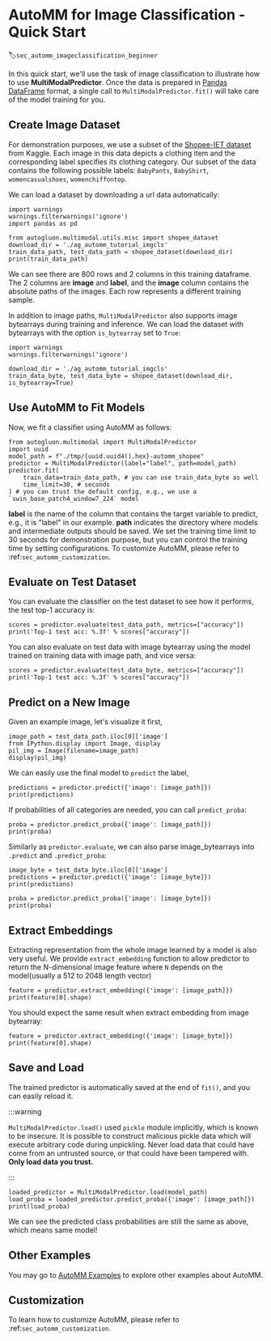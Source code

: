 # AutoMM for Image Classification - Quick Start
:label:`sec_automm_imageclassification_beginner`

In this quick start, we'll use the task of image classification to illustrate how to use **MultiModalPredictor**. Once the data is prepared in [Pandas DataFrame](https://pandas.pydata.org/pandas-docs/stable/reference/api/pandas.DataFrame.html) format, a single call to `MultiModalPredictor.fit()` will take care of the model training for you.


## Create Image Dataset

For demonstration purposes, we use a subset of the [Shopee-IET dataset](https://www.kaggle.com/c/shopee-iet-machine-learning-competition/data) from Kaggle.
Each image in this data depicts a clothing item and the corresponding label specifies its clothing category.
Our subset of the data contains the following possible labels: `BabyPants`, `BabyShirt`, `womencasualshoes`, `womenchiffontop`.

We can load a dataset by downloading a url data automatically:

```{.python .input}
import warnings
warnings.filterwarnings('ignore')
import pandas as pd

from autogluon.multimodal.utils.misc import shopee_dataset
download_dir = './ag_automm_tutorial_imgcls'
train_data_path, test_data_path = shopee_dataset(download_dir)
print(train_data_path)
```

We can see there are 800 rows and 2 columns in this training dataframe. The 2 columns are **image** and **label**, and the **image** column contains the absolute paths of the images. Each row represents a different training sample.

In addition to image paths, `MultiModalPredictor` also supports image bytearrays during training and inference. We can load the dataset with bytearrays with the option `is_bytearray` set to `True`:

```{.python .input}
import warnings
warnings.filterwarnings('ignore')

download_dir = './ag_automm_tutorial_imgcls'
train_data_byte, test_data_byte = shopee_dataset(download_dir, is_bytearray=True)
```

## Use AutoMM to Fit Models

Now, we fit a classifier using AutoMM as follows:

```{.python .input}
from autogluon.multimodal import MultiModalPredictor
import uuid
model_path = f"./tmp/{uuid.uuid4().hex}-automm_shopee"
predictor = MultiModalPredictor(label="label", path=model_path)
predictor.fit(
    train_data=train_data_path, # you can use train_data_byte as well
    time_limit=30, # seconds
) # you can trust the default config, e.g., we use a `swin_base_patch4_window7_224` model
```

**label** is the name of the column that contains the target variable to predict, e.g., it is "label" in our example. **path** indicates the directory where models and intermediate outputs should be saved. We set the training time limit to 30 seconds for demonstration purpose, but you can control the training time by setting configurations. To customize AutoMM, please refer to :ref:`sec_automm_customization`.


## Evaluate on Test Dataset

You can evaluate the classifier on the test dataset to see how it performs, the test top-1 accuracy is:

```{.python .input}
scores = predictor.evaluate(test_data_path, metrics=["accuracy"])
print('Top-1 test acc: %.3f' % scores["accuracy"])
```

You can also evaluate on test data with image bytearray using the model trained on training data with image path, and vice versa:

```{.python .input}
scores = predictor.evaluate(test_data_byte, metrics=["accuracy"])
print('Top-1 test acc: %.3f' % scores["accuracy"])
```

## Predict on a New Image

Given an example image, let's visualize it first,

```{.python .input}
image_path = test_data_path.iloc[0]['image']
from IPython.display import Image, display
pil_img = Image(filename=image_path)
display(pil_img)
```

We can easily use the final model to `predict` the label,

```{.python .input}
predictions = predictor.predict({'image': [image_path]})
print(predictions)
```

If probabilities of all categories are needed, you can call `predict_proba`:

```{.python .input}
proba = predictor.predict_proba({'image': [image_path]})
print(proba)
```

Similarly as `predictor.evaluate`, we can also parse image_bytearrays into `.predict` and `.predict_proba`:

```{.python .input}
image_byte = test_data_byte.iloc[0]['image']
predictions = predictor.predict({'image': [image_byte]})
print(predictions)

proba = predictor.predict_proba({'image': [image_byte]})
print(proba)
```

## Extract Embeddings

Extracting representation from the whole image learned by a model is also very useful. We provide `extract_embedding` function to allow predictor to return the N-dimensional image feature where `N` depends on the model(usually a 512 to 2048 length vector)

```{.python .input}
feature = predictor.extract_embedding({'image': [image_path]})
print(feature[0].shape)
```

You should expect the same result when extract embedding from image bytearray:

```{.python .input}
feature = predictor.extract_embedding({'image': [image_byte]})
print(feature[0].shape)
```

## Save and Load

The trained predictor is automatically saved at the end of `fit()`, and you can easily reload it.

:::warning

`MultiModalPredictor.load()` used `pickle` module implicitly, which is known to be insecure. It is possible to construct malicious pickle data which will execute arbitrary code during unpickling. Never load data that could have come from an untrusted source, or that could have been tampered with. **Only load data you trust.**

:::

```{.python .input}
loaded_predictor = MultiModalPredictor.load(model_path)
load_proba = loaded_predictor.predict_proba({'image': [image_path]})
print(load_proba)
```

We can see the predicted class probabilities are still the same as above, which means same model!

## Other Examples

You may go to [AutoMM Examples](https://github.com/autogluon/autogluon/tree/master/examples/automm) to explore other examples about AutoMM.

## Customization
To learn how to customize AutoMM, please refer to :ref:`sec_automm_customization`.
